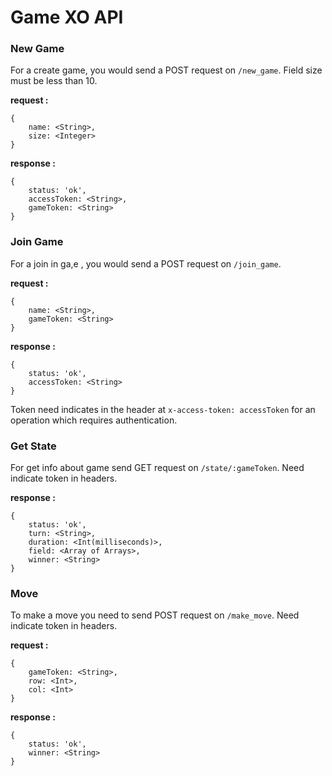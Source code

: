 # Game XO API
### New Game

For a create game, you would send a POST request on `/new_game`.
Field size must be less than 10.

**request :**
```
{
    name: <String>,
    size: <Integer>
}
```

**response :**
``` 
{
    status: 'ok', 
    accessToken: <String>,
    gameToken: <String>
}
```

### Join Game
For a join in ga,e , you would send a POST request on `/join_game`. 

**request :**
```
{
    name: <String>,
    gameToken: <String>
}
```

**response :**
```
{
    status: 'ok', 
    accessToken: <String> 
}
```
Token need indicates in the header at `x-access-token: accessToken` for an operation which requires authentication.


### Get State
For get info about game send GET request on `/state/:gameToken`.
Need indicate token in headers.

**response :**
```
{
    status: 'ok',
    turn: <String>,
    duration: <Int(milliseconds)>,
    field: <Array of Arrays>,
    winner: <String>
}
```

### Move
To make a move you need to send POST request on `/make_move`.
Need indicate token in headers.

**request :**
```
{
    gameToken: <String>,
    row: <Int>,
    col: <Int>
}
```

**response :**
```
{
    status: 'ok',
    winner: <String>
}
```

